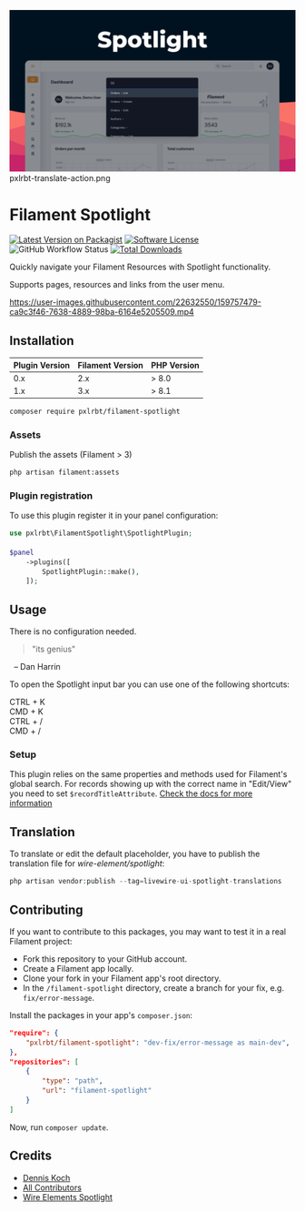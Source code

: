<div class="filament-hidden">
    
![header](./.github/resources/pxlrbt-spotlight.png)
pxlrbt-translate-action.png
</div>

# Filament Spotlight

<div class="filament-hidden">
    
[![Latest Version on Packagist](https://img.shields.io/packagist/v/pxlrbt/filament-spotlight.svg?include_prereleases)](https://packagist.org/packages/pxlrbt/filament-spotlight)
[![Software License](https://img.shields.io/badge/license-MIT-brightgreen.svg)](LICENSE.md)
![GitHub Workflow Status](https://img.shields.io/github/actions/workflow/status/pxlrbt/filament-spotlight/code-style.yml?branch=main&label=Code%20style&style=flat-square)
[![Total Downloads](https://img.shields.io/packagist/dt/pxlrbt/filament-spotlight.svg)](https://packagist.org/packages/pxlrbt/filament-spotlight)

</div>

Quickly navigate your Filament Resources with Spotlight functionality.

Supports pages, resources and links from the user menu.

<div class="filament-hidden">
    
https://user-images.githubusercontent.com/22632550/159757479-ca9c3f46-7638-4889-98ba-6164e5205509.mp4

</div>


## Installation


| Plugin Version | Filament Version | PHP Version |
|----------------|-----------------|-------------|
| 0.x            | 2.x   | \> 8.0      |
| 1.x            | 3.x             | \> 8.1      |


```bash
composer require pxlrbt/filament-spotlight
```

### Assets

Publish the assets (Filament > 3)

```bash
php artisan filament:assets
```

### Plugin registration

To use this plugin register it in your panel configuration:

```php
use pxlrbt\FilamentSpotlight\SpotlightPlugin;

$panel
    ->plugins([
        SpotlightPlugin::make(),
    ]);
```

## Usage

There is no configuration needed.

> "its genius"

  – Dan Harrin

To open the Spotlight input bar you can use one of the following shortcuts:

CTRL + K  
CMD + K  
CTRL + /  
CMD + /  

### Setup

This plugin relies on the same properties and methods used for Filament's global search. For records showing up with the correct name in "Edit/View" you need to set `$recordTitleAttribute`. [Check the docs for more information](https://filamentphp.com/docs/2.x/admin/resources/global-search)

## Translation

To translate or edit the default placeholder, you have to publish the translation file for *wire-element/spotlight*: 

```php
php artisan vendor:publish --tag=livewire-ui-spotlight-translations
```



## Contributing

If you want to contribute to this packages, you may want to test it in a real Filament project:

- Fork this repository to your GitHub account.
- Create a Filament app locally.
- Clone your fork in your Filament app's root directory.
- In the `/filament-spotlight` directory, create a branch for your fix, e.g. `fix/error-message`.

Install the packages in your app's `composer.json`:

```json
"require": {
    "pxlrbt/filament-spotlight": "dev-fix/error-message as main-dev",
},
"repositories": [
    {
        "type": "path",
        "url": "filament-spotlight"
    }
]
```

Now, run `composer update`.

## Credits
- [Dennis Koch](https://github.com/pxlrbt)
- [All Contributors](../../contributors)
- [Wire Elements Spotlight](https://github.com/wire-elements/spotlight)
